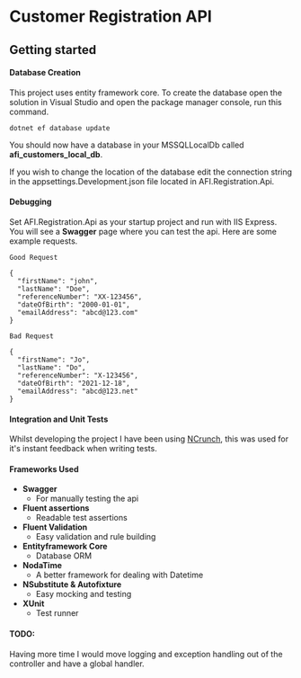 # Customer Registration API

## Getting started
 
#### Database Creation
This project uses entity framework core. 
To create the database open the solution in Visual Studio and open the package manager console,
run this command.
```
dotnet ef database update
```

You should now have a database in your MSSQLLocalDb called **afi_customers_local_db**.

If you wish to change the location of the database edit the connection string in the 
appsettings.Development.json file located in AFI.Registration.Api.

#### Debugging
Set AFI.Registration.Api as your startup project and run with IIS Express.
You will see a **Swagger** page where you can test the api. 
Here are some example requests.
```
Good Request 

{
  "firstName": "john",
  "lastName": "Doe",
  "referenceNumber": "XX-123456",
  "dateOfBirth": "2000-01-01",
  "emailAddress": "abcd@123.com"
}
```
```
Bad Request

{
  "firstName": "Jo",
  "lastName": "Do",
  "referenceNumber": "X-123456",
  "dateOfBirth": "2021-12-18",
  "emailAddress": "abcd@123.net"
}
```

#### Integration and Unit Tests
Whilst developing the project I have been using [NCrunch](https://www.ncrunch.net/download), this was used for it's instant feedback
when writing tests.

#### Frameworks Used
- **Swagger**
  - For manually testing the api
- **Fluent assertions**
  - Readable test assertions
- **Fluent Validation**
  - Easy validation and rule building
- **Entityframework Core**
  - Database ORM
- **NodaTime**
  - A better framework for dealing with Datetime
- **NSubstitute & Autofixture**
  - Easy mocking and testing
- **XUnit**
  - Test runner

#### TODO:
Having more time I would move logging and exception handling out of the controller and have a
global handler.